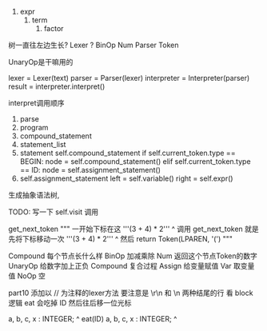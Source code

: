 1. expr
    1. term
        1. factor

树一直往左边生长?
Lexer ?
BinOp
Num
Parser
Token


UnaryOp是干嘛用的

lexer = Lexer(text)
parser = Parser(lexer)
interpreter = Interpreter(parser)
result = interpreter.interpret()

interpret调用顺序
1. parse
2. program
3. compound_statement
4. statement_list
5. statement
    self.compound_statement 
      if self.current_token.type == BEGIN:
        node = self.compound_statement()
      elif self.current_token.type == ID:
        node = self.assignment_statement()
6. self.assignment_statement
    left = self.variable()
    right = self.expr()

生成抽象语法树, 

TODO:
  写一下 self.visit 调用 
<!-- 
! 你要知道你在干什么?
! 你要知道问题是什么? 
-->

get_next_token
"""
一开始下标在这
'''(3 + 4) * 2'''
   ^
调用 get_next_token 就是
先将下标移动一次
'''(3 + 4) * 2'''
    ^
然后 return Token(LPAREN, '(')
"""

<!-- 
! 为什么 
! expr 有 PLUS, MINUS  
! factor 也有 PLUS, MINUS

! factor 的 PLUS, MINUS 代表符号

node = UnaryOp(token, self.factor())

class UnaryOp(AST):
    def __init__(self, op, expr):
        self.token = self.op = op
        self.expr = expr

def visit_UnaryOp(self, node):
    op = node.op.type
    if op == PLUS:
        return +self.visit(node.expr)
    elif op == MINUS:
        return -self.visit(node.expr) 
-->


Compound 每个节点长什么样
BinOp    加减乘除
Num      返回这个节点Token的数字
UnaryOp  给数字加上正负
Compound 复合过程
Assign   给变量赋值
Var      取变量值
NoOp     空


part10
添加以 // 为注释的lexer方法
  要注意是 \r\n 和 \n 两种结尾的行
  看 block 逻辑
  eat 会吃掉 ID 然后往后移一位光标

  a, b, c, x : INTEGER;
  ^
  eat(ID)
  a, b, c, x : INTEGER;
   ^




